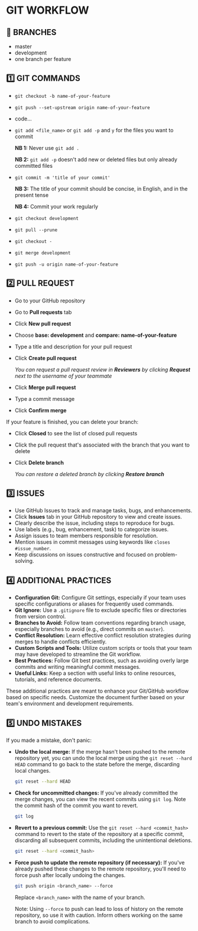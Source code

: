 # GIT WORKFLOW

## 🌳 BRANCHES

- master
- development
- one branch per feature

## 1️⃣ GIT COMMANDS

- `git checkout -b name-of-your-feature`
- `git push --set-upstream origin name-of-your-feature`
- code...
- `git add <file_name>` or `git add -p` and `y` for the files you want to commit

  **NB 1:** Never use `git add .`

  **NB 2:** `git add -p` doesn't add new or deleted files but only already committed files

- `git commit -m 'title of your commit'`

  **NB 3:** The title of your commit should be concise, in English, and in the present tense

  **NB 4:** Commit your work regularly

- `git checkout development`
- `git pull --prune`
- `git checkout -`
- `git merge development`
- `git push -u origin name-of-your-feature`

## 2️⃣ PULL REQUEST

- Go to your GitHub repository
- Go to **Pull requests** tab
- Click **New pull request**
- Choose **base: development** and **compare: name-of-your-feature**
- Type a title and description for your pull request
- Click **Create pull request**

  *You can request a pull request review in __Reviewers__ by clicking __Request__ next to the username of your teammate*

- Click **Merge pull request**
- Type a commit message
- Click **Confirm merge**

If your feature is finished, you can delete your branch:

- Click **Closed** to see the list of closed pull requests
- Click the pull request that's associated with the branch that you want to delete
- Click **Delete branch**

  *You can restore a deleted branch by clicking __Restore branch__*

## 3️⃣ ISSUES

- Use GitHub Issues to track and manage tasks, bugs, and enhancements.
- Click **Issues** tab in your GitHub repository to view and create issues.
- Clearly describe the issue, including steps to reproduce for bugs.
- Use labels (e.g., bug, enhancement, task) to categorize issues.
- Assign issues to team members responsible for resolution.
- Mention issues in commit messages using keywords like `closes #issue_number`.
- Keep discussions on issues constructive and focused on problem-solving.

## 4️⃣ ADDITIONAL PRACTICES

- **Configuration Git:** Configure Git settings, especially if your team uses specific configurations or aliases for frequently used commands.
- **Git Ignore:** Use a `.gitignore` file to exclude specific files or directories from version control.
- **Branches to Avoid:** Follow team conventions regarding branch usage, especially branches to avoid (e.g., direct commits on `master`).
- **Conflict Resolution:** Learn effective conflict resolution strategies during merges to handle conflicts efficiently.
- **Custom Scripts and Tools:** Utilize custom scripts or tools that your team may have developed to streamline the Git workflow.
- **Best Practices:** Follow Git best practices, such as avoiding overly large commits and writing meaningful commit messages.
- **Useful Links:** Keep a section with useful links to online resources, tutorials, and reference documents.

These additional practices are meant to enhance your Git/GitHub workflow based on specific needs. Customize the document further based on your team's environment and development requirements.

## 5️⃣ UNDO MISTAKES

If you made a mistake, don't panic:

- **Undo the local merge:**
  If the merge hasn't been pushed to the remote repository yet, you can undo the local merge using the `git reset --hard HEAD` command to go back to the state before the merge, discarding local changes.
  ```bash
  git reset --hard HEAD
  ```

- **Check for uncommitted changes:**
  If you've already committed the merge changes, you can view the recent commits using `git log`. Note the commit hash of the commit you want to revert.
  ```bash
  git log
  ```

- **Revert to a previous commit:**
  Use the `git reset --hard <commit_hash>` command to revert to the state of the repository at a specific commit, discarding all subsequent commits, including the unintentional deletions.
  ```bash
  git reset --hard <commit_hash>
  ```

- **Force push to update the remote repository (if necessary):**
  If you've already pushed these changes to the remote repository, you'll need to force push after locally undoing the changes.
  ```bash
  git push origin <branch_name> --force
  ```
  Replace `<branch_name>` with the name of your branch.

  Note: Using `--force` to push can lead to loss of history on the remote repository, so use it with caution. Inform others working on the same branch to avoid complications.
